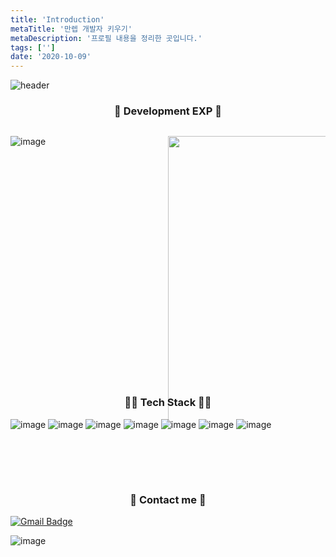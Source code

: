 ```yaml
---
title: 'Introduction'
metaTitle: '만렙 개발자 키우기'
metaDescription: '프로필 내용을 정리한 곳입니다.'
tags: ['']
date: '2020-10-09'
---
```


![header](https://capsule-render.vercel.app/api?type=waving&color=auto&height=300&section=header&text=만렙%20개발자%20키우기&fontSize=50)

<h3 align="center"> 🗽 Development EXP 🗽</h3>

<div text-align="center">

<div style="height: 10%; width:50%; display: inline-block; float:left;">


![image](https://github-readme-stats.vercel.app/api?username=nowwater&theme=default')

</div>

<div style="height: 10%; width:50%; display: inline-block; float:left;">

<img src="https://github-readme-solvedac.hyp3rflow.vercel.app/api/?handle=ggolong" height="120%"> </img>

</div>

</div>

<div style="clear:both"> </div>

<br/>

<h3 align="center"> 👨‍💻 Tech Stack 👩‍💻</h3>

<p align="center">

  ![image](https://img.shields.io/badge/Java-007396?style=flat-square&logo=Java&logoColor=white)
  ![image](https://img.shields.io/badge/SpringBoot-6DB33F?style=flat-square&logo=Spring&logoColor=white)
  ![image](https://img.shields.io/badge/Hibernate-59666C?style=flat-square&logo=Hibernate&logoColor=white)
  ![image](https://img.shields.io/badge/Oracle-F80000?style=flat-square&logo=Oracle&logoColor=white)
  ![image](https://img.shields.io/badge/C++-00599C?style=flat-square&logo=C%2B%2B&logoColor=white)
  ![image](https://img.shields.io/badge/Python-3776AB?style=flat-square&logo=Python&logoColor=white)
  ![image](https://img.shields.io/badge/Mysql-E6B91E?style=flat-square&logo=MySql&logoColor=white)

</p>

<br/> <br/>

<br/>

<h3 align="center"> 💌 Contact me 💌 </h3>

<p align="center">

[![Gmail Badge](https://img.shields.io/badge/Gmail-d14836?style=flat-square&logo=Gmail&logoColor=white&link=mailto:nowwater0225@gmail.com)](mailto:nowwater0225@gmail.com)

</p>

<p align="center">

![image](https://user-images.githubusercontent.com/51476083/118271306-0b57e500-b4fc-11eb-8394-65d6dd981166.png)

</p>
